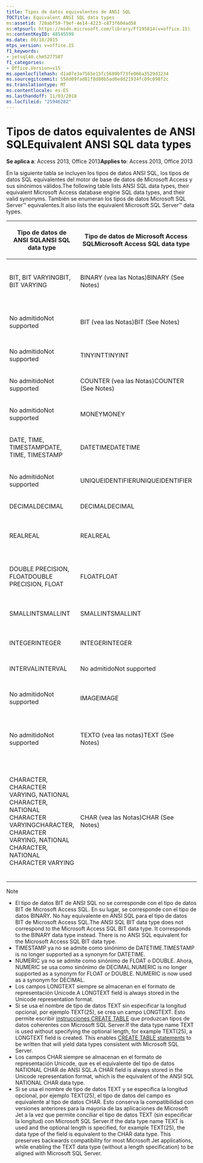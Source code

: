 ```yaml
---
title: Tipos de datos equivalentes de ANSI SQL
TOCTitle: Equivalent ANSI SQL data types
ms:assetid: 720abf59-f9ef-4e14-4223-c873f604ad58
ms:mtpsurl: https://msdn.microsoft.com/library/Ff195814(v=office.15)
ms:contentKeyID: 48545599
ms.date: 09/18/2015
mtps_version: v=office.15
f1_keywords:
- jetsql40.chm5277587
f1_categories:
- Office.Version=v15
ms.openlocfilehash: d1a07e3a7565e15fc5689bf73fe066a3529d3234
ms.sourcegitcommit: 558d09fad81f8d80b5ad0edd21934fc09c098f2c
ms.translationtype: MT
ms.contentlocale: es-ES
ms.lasthandoff: 11/03/2018
ms.locfileid: "25946282"
---
```

# <a name="equivalent-ansi-sql-data-types"></a><span data-ttu-id="bba86-102">Tipos de datos equivalentes de ANSI SQL</span><span class="sxs-lookup"><span data-stu-id="bba86-102">Equivalent ANSI SQL data types</span></span>


<span data-ttu-id="bba86-103">**Se aplica a**: Access 2013, Office 2013</span><span class="sxs-lookup"><span data-stu-id="bba86-103">**Applies to**: Access 2013, Office 2013</span></span>

<span data-ttu-id="bba86-104">En la siguiente tabla se incluyen los tipos de datos ANSI SQL, los tipos de datos SQL equivalentes del motor de base de datos de Microsoft Access y sus sinónimos válidos.</span><span class="sxs-lookup"><span data-stu-id="bba86-104">The following table lists ANSI SQL data types, their equivalent Microsoft Access database engine SQL data types, and their valid synonyms.</span></span> <span data-ttu-id="bba86-105">También se enumeran los tipos de datos Microsoft SQL Server™ equivalentes.</span><span class="sxs-lookup"><span data-stu-id="bba86-105">It also lists the equivalent Microsoft SQL Server™ data types.</span></span>

<table>
<colgroup>
<col style="width: 25%" />
<col style="width: 25%" />
<col style="width: 25%" />
<col style="width: 25%" />
</colgroup>
<thead>
<tr class="header">
<th><p><span data-ttu-id="bba86-106">Tipo de datos de ANSI SQL</span><span class="sxs-lookup"><span data-stu-id="bba86-106">ANSI SQL data type</span></span></p></th>
<th><p><span data-ttu-id="bba86-107">Tipo de datos de Microsoft Access SQL</span><span class="sxs-lookup"><span data-stu-id="bba86-107">Microsoft Access SQL data type</span></span></p></th>
<th><p><span data-ttu-id="bba86-108">
Sinónimo</span><span class="sxs-lookup"><span data-stu-id="bba86-108">Synonym</span></span></p></th>
<th><p><span data-ttu-id="bba86-109">Tipo de datos de Microsoft SQL Server</span><span class="sxs-lookup"><span data-stu-id="bba86-109">Microsoft SQL Server data type</span></span></p></th>
</tr>
</thead>
<tbody>
<tr class="odd">
<td><p><span data-ttu-id="bba86-110">BIT, BIT VARYING</span><span class="sxs-lookup"><span data-stu-id="bba86-110">BIT, BIT VARYING</span></span></p></td>
<td><p><span data-ttu-id="bba86-111">BINARY (vea las Notas)</span><span class="sxs-lookup"><span data-stu-id="bba86-111">BINARY (See Notes)</span></span></p></td>
<td><p><span data-ttu-id="bba86-112">VARBINARY, BINARIO DEBIDO A DISTINTOS DEBIDO A DISTINTOS BITS</span><span class="sxs-lookup"><span data-stu-id="bba86-112">VARBINARY, BINARY VARYING BIT VARYING</span></span></p></td>
<td><p><span data-ttu-id="bba86-113">BINARY, VARBINARY</span><span class="sxs-lookup"><span data-stu-id="bba86-113">BINARY, VARBINARY</span></span></p></td>
</tr>
<tr class="even">
<td><p><span data-ttu-id="bba86-114">No admitido</span><span class="sxs-lookup"><span data-stu-id="bba86-114">Not supported</span></span></p></td>
<td><p><span data-ttu-id="bba86-115">BIT (vea las Notas)</span><span class="sxs-lookup"><span data-stu-id="bba86-115">BIT (See Notes)</span></span></p></td>
<td><p><span data-ttu-id="bba86-116">BOOLEAN, LOGICAL, LOGICAL1, YESNO</span><span class="sxs-lookup"><span data-stu-id="bba86-116">BOOLEAN, LOGICAL, LOGICAL1, YESNO</span></span></p></td>
<td><p><span data-ttu-id="bba86-117">BIT</span><span class="sxs-lookup"><span data-stu-id="bba86-117">BIT</span></span></p></td>
</tr>
<tr class="odd">
<td><p><span data-ttu-id="bba86-118">No admitido</span><span class="sxs-lookup"><span data-stu-id="bba86-118">Not supported</span></span></p></td>
<td><p><span data-ttu-id="bba86-119">TINYINT</span><span class="sxs-lookup"><span data-stu-id="bba86-119">TINYINT</span></span></p></td>
<td><p><span data-ttu-id="bba86-120">INTEGER1, BYTE</span><span class="sxs-lookup"><span data-stu-id="bba86-120">INTEGER1, BYTE</span></span></p></td>
<td><p><span data-ttu-id="bba86-121">TINYINT</span><span class="sxs-lookup"><span data-stu-id="bba86-121">TINYINT</span></span></p></td>
</tr>
<tr class="even">
<td><p><span data-ttu-id="bba86-122">No admitido</span><span class="sxs-lookup"><span data-stu-id="bba86-122">Not supported</span></span></p></td>
<td><p><span data-ttu-id="bba86-123">COUNTER (vea las Notas)</span><span class="sxs-lookup"><span data-stu-id="bba86-123">COUNTER (See Notes)</span></span></p></td>
<td><p><span data-ttu-id="bba86-124">AUTOINCREMENT</span><span class="sxs-lookup"><span data-stu-id="bba86-124">AUTOINCREMENT</span></span></p></td>
<td><p><span data-ttu-id="bba86-125">(vea las Notas)</span><span class="sxs-lookup"><span data-stu-id="bba86-125">(See Notes)</span></span></p></td>
</tr>
<tr class="odd">
<td><p><span data-ttu-id="bba86-126">No admitido</span><span class="sxs-lookup"><span data-stu-id="bba86-126">Not supported</span></span></p></td>
<td><p><span data-ttu-id="bba86-127">MONEY</span><span class="sxs-lookup"><span data-stu-id="bba86-127">MONEY</span></span></p></td>
<td><p><span data-ttu-id="bba86-128">CURRENCY</span><span class="sxs-lookup"><span data-stu-id="bba86-128">CURRENCY</span></span></p></td>
<td><p><span data-ttu-id="bba86-129">MONEY</span><span class="sxs-lookup"><span data-stu-id="bba86-129">MONEY</span></span></p></td>
</tr>
<tr class="even">
<td><p><span data-ttu-id="bba86-130">DATE, TIME, TIMESTAMP</span><span class="sxs-lookup"><span data-stu-id="bba86-130">DATE, TIME, TIMESTAMP</span></span></p></td>
<td><p><span data-ttu-id="bba86-131">DATETIME</span><span class="sxs-lookup"><span data-stu-id="bba86-131">DATETIME</span></span></p></td>
<td><p><span data-ttu-id="bba86-132">DATE, TIME (vea las notas)</span><span class="sxs-lookup"><span data-stu-id="bba86-132">DATE, TIME (See Notes)</span></span></p></td>
<td><p><span data-ttu-id="bba86-133">DATETIME</span><span class="sxs-lookup"><span data-stu-id="bba86-133">DATETIME</span></span></p></td>
</tr>
<tr class="odd">
<td><p><span data-ttu-id="bba86-134">No admitido</span><span class="sxs-lookup"><span data-stu-id="bba86-134">Not supported</span></span></p></td>
<td><p><span data-ttu-id="bba86-135">UNIQUEIDENTIFIER</span><span class="sxs-lookup"><span data-stu-id="bba86-135">UNIQUEIDENTIFIER</span></span></p></td>
<td><p><span data-ttu-id="bba86-136">GUID</span><span class="sxs-lookup"><span data-stu-id="bba86-136">GUID</span></span></p></td>
<td><p><span data-ttu-id="bba86-137">UNIQUEIDENTIFIER</span><span class="sxs-lookup"><span data-stu-id="bba86-137">UNIQUEIDENTIFIER</span></span></p></td>
</tr>
<tr class="even">
<td><p><span data-ttu-id="bba86-138">DECIMAL</span><span class="sxs-lookup"><span data-stu-id="bba86-138">DECIMAL</span></span></p></td>
<td><p><span data-ttu-id="bba86-139">DECIMAL</span><span class="sxs-lookup"><span data-stu-id="bba86-139">DECIMAL</span></span></p></td>
<td><p><span data-ttu-id="bba86-140">NUMERIC, DEC</span><span class="sxs-lookup"><span data-stu-id="bba86-140">NUMERIC, DEC</span></span></p></td>
<td><p><span data-ttu-id="bba86-141">DECIMAL</span><span class="sxs-lookup"><span data-stu-id="bba86-141">DECIMAL</span></span></p></td>
</tr>
<tr class="odd">
<td><p><span data-ttu-id="bba86-142">REAL</span><span class="sxs-lookup"><span data-stu-id="bba86-142">REAL</span></span></p></td>
<td><p><span data-ttu-id="bba86-143">REAL</span><span class="sxs-lookup"><span data-stu-id="bba86-143">REAL</span></span></p></td>
<td><p><span data-ttu-id="bba86-144">SINGLE, FLOAT4, IEEESINGLE</span><span class="sxs-lookup"><span data-stu-id="bba86-144">SINGLE, FLOAT4, IEEESINGLE</span></span></p></td>
<td><p><span data-ttu-id="bba86-145">REAL</span><span class="sxs-lookup"><span data-stu-id="bba86-145">REAL</span></span></p></td>
</tr>
<tr class="even">
<td><p><span data-ttu-id="bba86-146">DOUBLE PRECISION, FLOAT</span><span class="sxs-lookup"><span data-stu-id="bba86-146">DOUBLE PRECISION, FLOAT</span></span></p></td>
<td><p><span data-ttu-id="bba86-147">FLOAT</span><span class="sxs-lookup"><span data-stu-id="bba86-147">FLOAT</span></span></p></td>
<td><p><span data-ttu-id="bba86-148">DOUBLE, FLOAT8, IEEEDOUBLE, NUMBER (vea las Notas)</span><span class="sxs-lookup"><span data-stu-id="bba86-148">DOUBLE, FLOAT8, IEEEDOUBLE, NUMBER (See Notes)</span></span></p></td>
<td><p><span data-ttu-id="bba86-149">FLOAT</span><span class="sxs-lookup"><span data-stu-id="bba86-149">FLOAT</span></span></p></td>
</tr>
<tr class="odd">
<td><p><span data-ttu-id="bba86-150">SMALLINT</span><span class="sxs-lookup"><span data-stu-id="bba86-150">SMALLINT</span></span></p></td>
<td><p><span data-ttu-id="bba86-151">SMALLINT</span><span class="sxs-lookup"><span data-stu-id="bba86-151">SMALLINT</span></span></p></td>
<td><p><span data-ttu-id="bba86-152">SHORT, INTEGER2</span><span class="sxs-lookup"><span data-stu-id="bba86-152">SHORT, INTEGER2</span></span></p></td>
<td><p><span data-ttu-id="bba86-153">SMALLINT</span><span class="sxs-lookup"><span data-stu-id="bba86-153">SMALLINT</span></span></p></td>
</tr>
<tr class="even">
<td><p><span data-ttu-id="bba86-154">INTEGER</span><span class="sxs-lookup"><span data-stu-id="bba86-154">INTEGER</span></span></p></td>
<td><p><span data-ttu-id="bba86-155">INTEGER</span><span class="sxs-lookup"><span data-stu-id="bba86-155">INTEGER</span></span></p></td>
<td><p><span data-ttu-id="bba86-156">LONG, INT, INTEGER4</span><span class="sxs-lookup"><span data-stu-id="bba86-156">LONG, INT, INTEGER4</span></span></p></td>
<td><p><span data-ttu-id="bba86-157">INTEGER</span><span class="sxs-lookup"><span data-stu-id="bba86-157">INTEGER</span></span></p></td>
</tr>
<tr class="odd">
<td><p><span data-ttu-id="bba86-158">INTERVAL</span><span class="sxs-lookup"><span data-stu-id="bba86-158">INTERVAL</span></span></p></td>
<td><p><span data-ttu-id="bba86-159">No admitido</span><span class="sxs-lookup"><span data-stu-id="bba86-159">Not supported</span></span></p></td>
<td><p></p></td>
<td><p><span data-ttu-id="bba86-160">No admitido</span><span class="sxs-lookup"><span data-stu-id="bba86-160">Not supported</span></span></p></td>
</tr>
<tr class="even">
<td><p><span data-ttu-id="bba86-161">No admitido</span><span class="sxs-lookup"><span data-stu-id="bba86-161">Not supported</span></span></p></td>
<td><p><span data-ttu-id="bba86-162">IMAGE</span><span class="sxs-lookup"><span data-stu-id="bba86-162">IMAGE</span></span></p></td>
<td><p><span data-ttu-id="bba86-163">LONGBINARY, GENERAL, OLEOBJECT</span><span class="sxs-lookup"><span data-stu-id="bba86-163">LONGBINARY, GENERAL, OLEOBJECT</span></span></p></td>
<td><p><span data-ttu-id="bba86-164">IMAGE</span><span class="sxs-lookup"><span data-stu-id="bba86-164">IMAGE</span></span></p></td>
</tr>
<tr class="odd">
<td><p><span data-ttu-id="bba86-165">No admitido</span><span class="sxs-lookup"><span data-stu-id="bba86-165">Not supported</span></span></p></td>
<td><p><span data-ttu-id="bba86-166">TEXTO (vea las notas)</span><span class="sxs-lookup"><span data-stu-id="bba86-166">TEXT (See Notes)</span></span></p></td>
<td><p><span data-ttu-id="bba86-167">LONGTEXT, LONGCHAR, MEMO, NOTE, NTEXT (vea las Notas)</span><span class="sxs-lookup"><span data-stu-id="bba86-167">LONGTEXT, LONGCHAR, MEMO, NOTE, NTEXT (See Notes)</span></span></p></td>
<td><p><span data-ttu-id="bba86-168">TEXT</span><span class="sxs-lookup"><span data-stu-id="bba86-168">TEXT</span></span></p></td>
</tr>
<tr class="even">
<td><p><span data-ttu-id="bba86-169">CHARACTER, CHARACTER VARYING, NATIONAL CHARACTER, NATIONAL CHARACTER VARYING</span><span class="sxs-lookup"><span data-stu-id="bba86-169">CHARACTER, CHARACTER VARYING, NATIONAL CHARACTER, NATIONAL CHARACTER VARYING</span></span></p></td>
<td><p><span data-ttu-id="bba86-170">CHAR (vea las Notas)</span><span class="sxs-lookup"><span data-stu-id="bba86-170">CHAR (See Notes)</span></span></p></td>
<td><p><span data-ttu-id="bba86-171">Text (n), ALPHANUMERIC, CHARACTER, STRING, VARCHAR, CHARACTER VARYING, NCHAR, NATIONAL CHARACTER, NATIONAL CHAR, NATIONAL CHARACTER VARYING, NATIONAL CHAR VARYING (vea las notas)</span><span class="sxs-lookup"><span data-stu-id="bba86-171">TEXT(n), ALPHANUMERIC, CHARACTER, STRING, VARCHAR, CHARACTER VARYING, NCHAR, NATIONAL CHARACTER, NATIONAL CHAR, NATIONAL CHARACTER VARYING, NATIONAL CHAR VARYING (See Notes)</span></span></p></td>
<td><p><span data-ttu-id="bba86-172">CHAR, VARCHAR, NCHAR, NVARCHAR</span><span class="sxs-lookup"><span data-stu-id="bba86-172">CHAR, VARCHAR, NCHAR, NVARCHAR</span></span></p></td>
</tr>
</tbody>
</table>



> [!NOTE]
> - <span data-ttu-id="bba86-p102">El tipo de datos BIT de ANSI SQL no se corresponde con el tipo de datos BIT de Microsoft Access SQL. En su lugar, se corresponde con el tipo de datos BINARY. No hay equivalente en ANSI SQL para el tipo de datos BIT de Microsoft Access SQL.</span><span class="sxs-lookup"><span data-stu-id="bba86-p102">The ANSI SQL BIT data type does not correspond to the Microsoft Access SQL BIT data type. It corresponds to the BINARY data type instead. There is no ANSI SQL equivalent for the Microsoft Access SQL BIT data type.</span></span>
> - <span data-ttu-id="bba86-176">TIMESTAMP ya no se admite como sinónimo de DATETIME.</span><span class="sxs-lookup"><span data-stu-id="bba86-176">TIMESTAMP is no longer supported as a synonym for DATETIME.</span></span>
> - <span data-ttu-id="bba86-p103">NUMERIC ya no se admite como sinónimo de FLOAT o DOUBLE. Ahora, NUMERIC se usa como sinónimo de DECIMAL.</span><span class="sxs-lookup"><span data-stu-id="bba86-p103">NUMERIC is no longer supported as a synonym for FLOAT or DOUBLE. NUMERIC is now used as a synonym for DECIMAL.</span></span>
> - <span data-ttu-id="bba86-179">Los campos LONGTEXT siempre se almacenan en el formato de representación Unicode.</span><span class="sxs-lookup"><span data-stu-id="bba86-179">A LONGTEXT field is always stored in the Unicode representation format.</span></span>
> - <span data-ttu-id="bba86-p104">Si se usa el nombre de tipo de datos TEXT sin especificar la longitud opcional, por ejemplo TEXT(25), se crea un campo LONGTEXT. Esto permite escribir [instrucciones CREATE TABLE](create-table-statement-microsoft-access-sql.md) que produzcan tipos de datos coherentes con Microsoft SQL Server.</span><span class="sxs-lookup"><span data-stu-id="bba86-p104">If the data type name TEXT is used without specifying the optional length, for example TEXT(25), a LONGTEXT field is created. This enables [CREATE TABLE statements](create-table-statement-microsoft-access-sql.md) to be written that will yield data types consistent with Microsoft SQL Server.</span></span>
> - <span data-ttu-id="bba86-182">Los campos CHAR siempre se almacenan en el formato de representación Unicode, que es el equivalente del tipo de datos NATIONAL CHAR de ANSI SQL.</span><span class="sxs-lookup"><span data-stu-id="bba86-182">A CHAR field is always stored in the Unicode representation format, which is the equivalent of the ANSI SQL NATIONAL CHAR data type.</span></span>
> - <span data-ttu-id="bba86-p105">Si se usa el nombre de tipo de datos TEXT y se especifica la longitud opcional, por ejemplo TEXT(25), el tipo de datos del campo es equivalente al tipo de datos CHAR. Esto conserva la compatibilidad con versiones anteriores para la mayoría de las aplicaciones de Microsoft Jet a la vez que permite conciliar el tipo de datos TEXT (sin especificar la longitud) con Microsoft SQL Server.</span><span class="sxs-lookup"><span data-stu-id="bba86-p105">If the data type name TEXT is used and the optional length is specified, for example TEXT(25), the data type of the field is equivalent to the CHAR data type. This preserves backwards compatibility for most Microsoft Jet applications, while enabling the TEXT data type (without a length specification) to be aligned with Microsoft SQL Server.</span></span>


